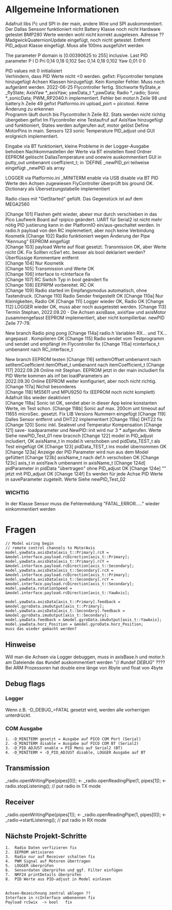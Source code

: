 # Allgemeine Informationen
Adafruit libs I²c und SPI in der main, andere Wire und SPI auskommentiert.
Der Dallas Sensonr funktioniert nicht
Battery Klasse noch nicht Hardware getestet
BMP280 Werte werden wohl nicht korrekt ausgelesen. Adresse ??
MadgwickQuaternionUpdate eingefügt, noch nicht getestet. Entfernt
PID_adjust Klasse eingefügt. Muss alle 100ms ausgeführt werden

The parameter P domain is [0.00390625 to 255] inclusive.
Last PID parameter
P		I		D
Pri		0,14	0,18	0,102
Sec		0,14	0,18	0,102
Yaw		0,01	0		0

PID values mit 0 initialisiert    
Verhindern, dass PID Werte nicht <0 werden. gefixt:
Flycontroller template hinzugefügt
Achsen Klassen hinzugefügt. Kein Kompiler Fehler. Muss noch aufgerämt werden.
2022-06-25 Flycontroller fertig. Stichworte
                flyState_e _flyState;
                AxisYaw *_axisYaw;
                yawData_t *_yawData;
                Radio *_radio;
                Sonic *_sonicData;
PWM_RP2040.h implementiert. Fehler bei motor.h Zeile 98  und battery.h Zeile 49   gefixt
Platformio.ini upload_port = picotool. Keine Änderung zu erkennen   
Programm läuft durch bis Flycontroller.h Zeile 82. Stats werden nicht richtig übergeben  gefixt 
Im Flycontroller eine Testaufruf auf AxisYaw hinzugefügt und funktioniert, States werden aufgerufen auf, motor gelöst
Define MotorPins in main.
                                            Sensors 123
                                            sonic Temperature
PID_adjust und GUI erolgreich implementiert. 

Eingabe via BT funktioniert, kleine Probleme in der Logger-Ausgabe behoben 
Nachkommastellen der Werte via BT einstellen fixed
Ordner EEPROM gelöscht
DallasTemperature und onewire auskommentiert
GUI in putty_out umbenannt
coeffizient_t; in 'DEFINE
_newPID_pri teilweise eingefügt
_newPID als array

LOGGER via Platformio.ini 
_MINITERM enable via USB disable via BT
PID Werte den Achsen zugewiesen
FlyController überprüft bis ground OK.
Dictionary als Übersetzungstabelle implementiert

Radio class mit "GetStarted" gefüllt. Das Gegenstück ist auf dem MEGA2560

[Change 101]	Flashen geht wieder, abewr mur durch verschieben in das Pico Laufwerk
				Board auf rpipico geändert. UART für Serial2 ist nicht mehr nötig
				PID justierung kann in der PlatformIO ein/aus-geschaltet werden.
				In radio.h payload von den RC implemetiert, aber noch keine Verbindung
				Kosmetik
[Change 102]	Radio funktioniert wegen Änderung der Pipe "Kennung"
				EEPROM eingefügt	
[Change 103]	payload Werte auf float gesetzt. Transmission OK, aber Werte nicht OK.  Fix
				Sollten rcSw1 etc. besser als bool deklariert werden?	
				Überflüssige Kommentare entfernt	
[Change 104]	Nur Kosmetik	
[Change 105]	Transmission und Werte OK	
[Change 106]	interface to rcInterface fix	
[Change 107]	RC Switch Typ in bool geändert fix	
[Change 108]	EEPRPM vorbereitet. RC OK	
[Change 109]	Radio started im Empfangsmodus automatisch, ohne Tastendruck.
[Change 110]	Radio Sender freigestellt OK
[Change 110a]	Nur Kleinigkeiten, Radio OK
[Change 111]	Logger wieder OK, Radio OK
[Change 112]	LOGGER wieder OK, muss aber noch ausgetestet werden.
[Change 113]	Termin Stephan, 2022.09.20 - Die Achsen axisBase, axisYaw und axisMotor zusammengefasst
				EEPROM implementiert, aber nicht kompilierbar. newPID Zeile 77-79.

New branch Radio ping pong
[Change 114a]	radio.h Variablen RX... und TX... angepasst	. Kompilieren OK
[Change 115]	Radio sendet vom Testprogramm und sendet und empfängt im Flycontroller fix
[Change 115a]	rcinterface_t umbenannt nach RC_interface_t

New branch EEPROM testen
[Change 116]	setItemOffset umbenannt nach setItemCoefficient
				itemOffset_t umbenannt nach itemCoefficient_t
[Change 117]	2022.09.28 Online mit Stephan. EEPROM jetzt in der main includiert fix
				PID Werte kommen als inf bei loadParameters an	
				2022.09.30 Online EEPROM weiter konfiguriert, aber noch nicht richtig.	
[Change 117a]	Nichst besonderes	
[Change 118]	MS5611 und MPU9250 fix (EEPROM noch nicht komplett)	
				Adafruit libs wieder deaktiviert	
[Change 118a]	Sonic ist OK, sendet aber in dieser App keine konstanten Werte, im Test schon.
[Change 118b]	Sonic auf max. 200cm unt timeout auf 11655 microSec. gesetzt.	Fix
				LIB Versions Nummern eingefügt
[Change 119]	Dalles Sensor entfernt und DHT22 implementiert
[Change 119a]	DHT22 fix
[Change 120]	Sonic inkl. Sealevel und Temperatur Kompensation
[Change 121]				save- loadparameter und NewPID::init wird nur 3 * aufgerufen. Werte Siehe newPID_Test_01
new bracnch
[Change 122]	model in PID_adjust includiert, OK
				axisName_t in model.h verschoben und pidData_TEST_t als Test eingefügt OK
[Change 123]	pidData_TEST_t ins model übernommen	OK	
[Change 123a]	Anzeige der PID Parameter wird nun aus dem Model gefüttert
[Change 123b]	axisName_t nach def.h verschoben OK
[Change 123c]   axis_t in axisYaw.h umbenannt in axisName_t
[Change 124d]	pidParameter in pidData "übertragen" ohne PID_adjust OK
[Change 124e]	"" jetzt mit PID_adjust OK
[Change 124f]	Es werden für jede Achse PID Werte in saveParameter zugeteilt. Werte Siehe newPID_Test_02
				

### **WICHTIG**
In der Klasse Sensor muss die Fehlermeldung "FATAL_ERROR....." wieder einkommentiert werden

# Fragen
    // Model wiring begin
	// remote control channels to MotorAxis
	model.yawData.axisData[axis_t::Primary].rcX = &model.interface.payload.rcDirection[axis_t::Primary];
	model.yawData.axisData[axis_t::Primary].rcY = &model.interface.payload.rcDirection[axis_t::Secondary];
	model.yawData.axisData[axis_t::Secondary].rcX = &model.interface.payload.rcDirection[axis_t::Primary];
	model.yawData.axisData[axis_t::Secondary].rcY = &model.interface.payload.rcDirection[axis_t::Secondary];
	model.yawData.rotationSpeed = &model.interface.payload.rcDirection[axis_t::YawAxis];

	model.yawData.axisData[axis_t::Primary].feedback = &model.gyroData.imuOutput[axis_t::Primary];
	model.yawData.axisData[axis_t::Secondary].feedback = &model.gyroData.imuOutput[axis_t::Secondary];
	model.yawData.feedback = &model.gyroData.imuOutput[axis_t::YawAxis];
	model.yawData.horz_Position = &model.gyroData.horz_Position;      
	muss das wieder gemacht werden?  

## Hinweise
Will man die Achsen via Logger debuggen, muss in axisBase.h und motor.h am Dateiende das #undef auskommentiert werden "// #undef _DEBUG_" ????
Bei ARM Prozessoren hat double eine länge von 8byte und float von 4byte

## Debug flags
### Logger
Wenn z.B. -D_DEBUG_=FATAL gesetzt wird, werden alle vorherrigen unterdrückt.

### COM Ausgabe
	1. -D_MINITERM gesetzt = Ausgabe auf PICO COM Port (Serial)
	2. -D_MINITERM disable = Ausgabe auf PICO COM BT (Serial2)
	3. -D_PID_ADJUST enable = PID Menü auf Serial2 (BT)
	4. -D_MINITERM + -D_PID_ADJUST disable, LOGGER Ausgabe auf BT


## Transmission
_radio.openWritingPipe(pipes[0]);  <-
_radio.openReadingPipe(1, pipes[1]);  <-
radio.stopListening(); // put radio in TX mode

## Receiver
_radio.openWritingPipe(pipes[1]);  <-
_radio.openReadingPipe(1, pipes[0]); <-
_radio->startListening(); // put radio in RX mode

## Nächste Projekt-Schritte
	1.	Radio Daten verfizieren fix
	2.	EEPROM aktivieren
	3.	Radio nur auf Receiver schalten fix
	4.	PWM Signal auf Motoren übertragen
	5.	LOGGER überprüfen
	6.	Sensordaten überprüfen und ggf. Filter einfügen
	7.	NRF24 printDetails überprüfen
	8.  PID Werte aus PID-adjust in Model einlesen


##
 	Achsen-Bezeichnung zentral ablegen ??
	Interface in rcInterface umbenennen fix 
	Payload rcSwix	-> bool   fix                                                 
